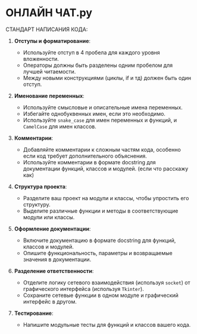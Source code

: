 # ОНЛАЙН ЧАТ.py

СТАНДАРТ НАПИСАНИЯ КОДА:

1. **Отступы и форматирование**:
   - Используйте отступ в 4 пробела для каждого уровня вложенности.
   - Операторы должны быть разделены одним пробелом для лучшей читаемости.
   - Между новыми конструкциями (циклы, if и тд) должен быть один отступ.

2. **Именование переменных**:
   - Используйте смысловые и описательные имена переменных.
   - Избегайте однобуквенных имен, если это необходимо.
   - Используйте `snake_case` для имен переменных и функций, и `CamelCase` для имен классов.

3. **Комментарии**:
   - Добавляйте комментарии к сложным частям кода, особенно если код требует дополнительного объяснения.
   - Используйте комментарии в формате docstring для документации функций, классов и модулей. (если что расскажу как)

4. **Структура проекта**:
   - Разделите ваш проект на модули и классы, чтобы упростить его структуру.
   - Выделите различные функции и методы в соответствующие модули или классы.

5. **Оформление документации**:
   - Включите документацию в формате docstring для функций, классов и модулей.
   - Опишите функциональность, параметры и возвращаемые значения в документации.

6. **Разделение ответственности**:
   - Отделите логику сетевого взаимодействия (используя `socket`) от графического интерфейса (используя `Tkinter`).
   - Сохраните сетевые функции в одном модуле и графический интерфейс в другом.

7. **Тестирование**:
   - Напишите модульные тесты для функций и классов вашего кода.
   









